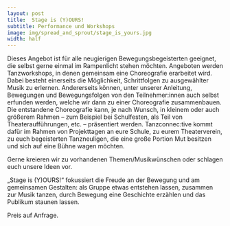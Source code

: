 ```yaml
---
layout: post
title:  Stage is (Y)OURS!
subtitle: Performance und Workshops
image: img/spread_and_sprout/stage_is_yours.jpg
width: half
---
```

Dieses Angebot ist für alle neugierigen Bewegungsbegeisterten geeignet, die selbst gerne einmal im Rampenlicht stehen möchten. Angeboten werden Tanzworkshops, in denen gemeinsam eine Choreografie erarbeitet wird. Dabei besteht einerseits die Möglichkeit, Schrittfolgen zu ausgewählter Musik zu erlernen. Andererseits können, unter unserer Anleitung, Bewegungen und Bewegungsfolgen von den Teilnehmer:innen auch selbst erfunden werden, welche wir dann zu einer Choreografie zusammenbauen. Die entstandene Choreografie kann, je nach Wunsch, in kleinem oder auch größerem Rahmen – zum Beispiel bei Schulfesten, als Teil von Theateraufführungen, etc. – präsentiert werden. Tanzconnec:tive kommt dafür im Rahmen von Projekttagen an eure Schule, zu eurem Theaterverein, zu euch begeisterten Tanzneuligen, die eine große Portion Mut besitzen und sich auf eine Bühne wagen möchten.

Gerne kreieren wir zu vorhandenen Themen/Musikwünschen oder schlagen euch unsere Ideen vor.

„Stage is (Y)OURS!“ fokussiert die Freude an der Bewegung und am gemeinsamen Gestalten: als Gruppe etwas entstehen lassen, zusammen zur Musik tanzen, durch Bewegung eine Geschichte erzählen und das Publikum staunen lassen.

Preis auf Anfrage.
